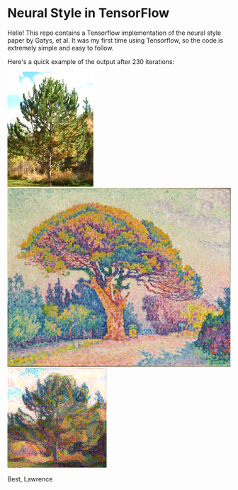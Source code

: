 # Neural Style in TensorFlow

Hello!
This repo contains a Tensorflow implementation of the neural style paper by Gatys, et al. It was my first time using Tensorflow, so the code is extremely simple and easy to follow. 

Here's a quick example of the output after 230 iterations:

![Original Image](RealPine.jpg)
![Style to Model](ThePineTreeSeurat.jpg)
![Result after 230 iterations](After230Iterations.png)

Best,
Lawrence 

